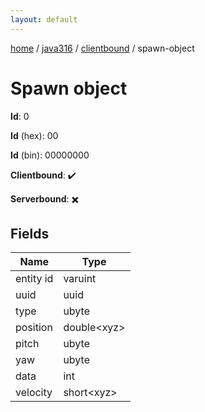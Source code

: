 ```yaml
---
layout: default
---
```


[home](/)  /  [java316](/protocol/java316)  /  [clientbound](/protocol/java316/clientbound)  /  spawn-object

# Spawn object

**Id**: 0

**Id** (hex): 00

**Id** (bin): 00000000

**Clientbound**: ✔️

**Serverbound**: ✖️

## Fields

Name | Type
---|---
entity id | varuint
uuid | uuid
type | ubyte
position | double&lt;xyz&gt;
pitch | ubyte
yaw | ubyte
data | int
velocity | short&lt;xyz&gt;
